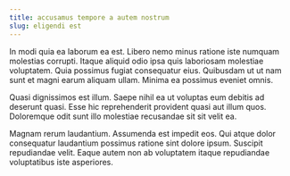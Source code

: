 ```yaml
---
title: accusamus tempore a autem nostrum
slug: eligendi est
---
```


In modi quia ea laborum ea est. Libero nemo minus ratione iste numquam molestias corrupti. Itaque aliquid odio ipsa quis laboriosam molestiae voluptatem. Quia possimus fugiat consequatur eius. Quibusdam ut ut nam sunt et magni earum aliquam ullam. Minima ea possimus eveniet omnis.

Quasi dignissimos est illum. Saepe nihil ea ut voluptas eum debitis ad deserunt quasi. Esse hic reprehenderit provident quasi aut illum quos. Doloremque odit sunt illo molestiae recusandae sit sit velit ea.

Magnam rerum laudantium. Assumenda est impedit eos. Qui atque dolor consequatur laudantium possimus ratione sint dolore ipsum. Suscipit repudiandae velit. Eaque autem non ab voluptatem itaque repudiandae voluptatibus iste asperiores.
